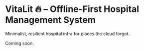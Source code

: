 # VitaLit 🔥 – Offline-First Hospital Management System

Minimalist, resilient hospital infra for places the cloud forgot.

Coming soon.
